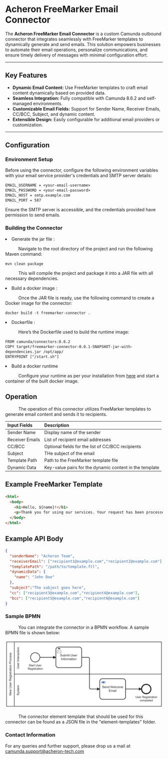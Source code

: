 # Acheron FreeMarker Email Connector  

The **Acheron FreeMarker Email Connector** is a custom Camunda outbound connector that integrates seamlessly with FreeMarker templates to dynamically generate and send emails. This solution empowers businesses to automate their email operations, personalize communications, and ensure timely delivery of messages with minimal configuration effort.  

---

## Key Features  

- **Dynamic Email Content:** Use FreeMarker templates to craft email content dynamically based on provided data.  
- **Seamless Integration:** Fully compatible with Camunda 8.6.2 and self-managed environments.  
- **Customizable Email Fields:** Support for Sender Name, Receiver Emails, CC/BCC, Subject, and dynamic content.  
- **Extensible Design:** Easily configurable for additional email providers or customization.  

---

## Configuration  

### Environment Setup  
Before using the connector, configure the following environment variables with your email service provider's credentials and SMTP server details:  

```plaintext  
EMAIL_USERNAME = <your-email-username>  
EMAIL_PASSWORD = <your-email-password>  
EMAIL_HOST = smtp.example.com  
EMAIL_PORT = 587  
```
Ensure the SMTP server is accessible, and the credentials provided have permission to send emails.

### Building the Connector 
<li> Generate the jar file :

 &emsp;&emsp;&emsp;Navigate to the root directory of the project and run the following Maven command:

```
mvn clean package
```

 &emsp;&emsp;&emsp;This will compile the project and package it into a JAR file with all necessary dependencies.
 
<li>Build a docker image :

 &emsp;&emsp;&emsp;Once the JAR file is ready, use the following command to create a Docker image for the connector:

```
docker build -t freemarker-connector .
```

<li> Dockerfile :

 &emsp;&emsp;&emsp;Here’s the Dockerfile used to build the runtime image:

```
FROM camunda/connectors:8.6.2
COPY target/freemarker-connector-0.0.1-SNAPSHOT-jar-with-dependencies.jar /opt/app/
ENTRYPOINT ["/start.sh"]
```

<li>Build a docker runtime

  &emsp;&emsp;&emsp;Configure your runtime as per your installation from <a href="https://docs.camunda.io/docs/self-managed/connectors-deployment/connectors-configuration/">here</a> and start a container of the built docker image.

## Operation
&emsp;&emsp;&emsp;The operation of this connector utilizes FreeMarker templates to generate email content and sends it to recipients.

| Input Fields    | Description                                             |
| --------------- | ------------------------------------------------------- |
| Sender Name     | Display name of the sender                              |
| Receiver Emails | List of recipient email addresses                       |
| CC/BCC          | Optional fields for the list of CC/BCC recipients       |
| Subject         | THe subject of the email                                |
| Template Path   | Path to the FreeMarker template file                    |
| Dynamic Data    | Key-value pairs for the dynamic content in the template |

## Example FreeMarker Template

```html
<html>  
  <body>  
    <h1>Hello, ${name}!</h1>  
    <p>Thank you for using our services. Your request has been processed.</p>  
  </body>  
</html>  
```

## Example API Body

```json
{  
  "senderName": "Acheron Team",  
  "receiverEmail": ["recipient1@example.com","recipient2@example.com"],  
  "templatePath": "/path/to/template.ftl",  
  "dynamicData": {  
    "name": "John Doe"  
  },
  "subject":"The subject goes here",
  "cc": ["recipient3@example.com","recipient4@example.com"],
  "bcc": ["recipient5@example.com","recipient6@example.com"]  
}  
```

### Sample BPMN

 &emsp;&emsp;&emsp;You can integrate the connector in a BPMN workflow. A sample BPMN file is shown below:<br/><br/>
<img src ="email-test.png" alt =""/><br/><br/>
&emsp;&emsp;&emsp;The connector element template that should be used for this connector can be found as a JSON file in the "element-templates" folder.

### Contact Information
For any queries and further support, please drop us a mail at camunda.support@acheron-tech.com
